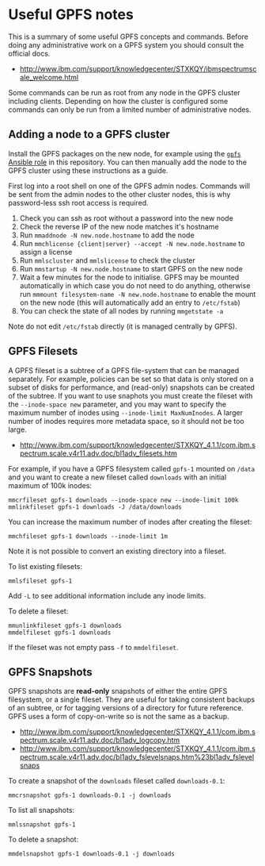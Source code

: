 Useful GPFS notes
=================

This is a summary of some useful GPFS concepts and commands.
Before doing any administrative work on a GPFS system you should consult the official docs.
- http://www.ibm.com/support/knowledgecenter/STXKQY/ibmspectrumscale_welcome.html

Some commands can be run as root from any node in the GPFS cluster including clients.
Depending on how the cluster is configured some commands can only be run from a limited number of administrative nodes.


Adding a node to a GPFS cluster
-------------------------------

Install the GPFS packages on the new node, for example using the [`gpfs` Ansible role](/ansible/roles/gpfs/README.md) in this repository.
You can then manually add the node to the GPFS cluster using these instructions as a guide.

First log into a root shell on one of the GPFS admin nodes.
Commands will be sent from the admin nodes to the other cluster nodes, this is why password-less ssh root access is required.

1. Check you can ssh as root without a password into the new node
2. Check the reverse IP of the new node matches it's hostname
3. Run `mmaddnode -N new.node.hostname` to add the node
4. Run `mmchlicense {client|server} --accept -N new.node.hostname` to assign a license
5. Run `mmlscluster` and `mmlslicense` to check the cluster
6. Run `mmstartup -N new.node.hostname` to start GPFS on the new node
7. Wait a few minutes for the node to initialise. GPFS may be mounted automatically in which case you do not need to do anything, otherwise run `mmmount filesystem-name -N new.node.hostname` to enable the mount on the new node (this will automatically add an entry to `/etc/fstab`)
8. You can check the state of all nodes by running `mmgetstate -a`

Note do not edit `/etc/fstab` directly (it is managed centrally by GPFS).


GPFS Filesets
-------------

A GPFS fileset is a subtree of a GPFS file-system that can be managed separately.
For example, policies can be set so that data is only stored on a subset of disks for performance, and (read-only) snapshots can be created of the subtree.
If you want to use snaphots you must create the fileset with the `--inode-space new` parameter, and you may want to specify the maximum number of inodes using `‐‐inode‐limit MaxNumInodes`.
A larger number of inodes requires more metadata space, so it should not be too large.
- http://www.ibm.com/support/knowledgecenter/STXKQY_4.1.1/com.ibm.spectrum.scale.v4r11.adv.doc/bl1adv_filesets.htm

For example, if you have a GPFS filesystem called `gpfs-1` mounted on `/data` and you want to create a new fileset called `downloads` with an initial maximum of 100k inodes:

    mmcrfileset gpfs-1 downloads --inode-space new ‐‐inode‐limit 100k
    mmlinkfileset gpfs-1 downloads -J /data/downloads

You can increase the maximum number of inodes after creating the fileset:

    mmchfileset gpfs-1 downloads ‐‐inode‐limit 1m

Note it is not possible to convert an existing directory into a fileset.

To list existing filesets:

    mmlsfileset gpfs-1

Add `-L` to see additional information include any inode limits.

To delete a fileset:

    mmunlinkfileset gpfs-1 downloads
    mmdelfileset gpfs-1 downloads

If the fileset was not empty pass `-f` to `mmdelfileset`.


GPFS Snapshots
--------------

GPFS snapshots are **read-only** snapshots of either the entire GPFS filesystem, or a single fileset.
They are useful for taking consistent backups of an subtree, or for tagging versions of a directory for future reference.
GPFS uses a form of copy-on-write so is not the same as a backup.
- http://www.ibm.com/support/knowledgecenter/STXKQY_4.1.1/com.ibm.spectrum.scale.v4r11.adv.doc/bl1adv_logcopy.htm
- http://www.ibm.com/support/knowledgecenter/STXKQY_4.1.1/com.ibm.spectrum.scale.v4r11.adv.doc/bl1adv_fslevelsnaps.htm%23bl1adv_fslevelsnaps

To create a snapshot of the `downloads` fileset called `downloads-0.1`:

    mmcrsnapshot gpfs-1 downloads-0.1 -j downloads

To list all snapshots:

    mmlssnapshot gpfs-1

To delete a snapshot:

    mmdelsnapshot gpfs-1 downloads-0.1 -j downloads
